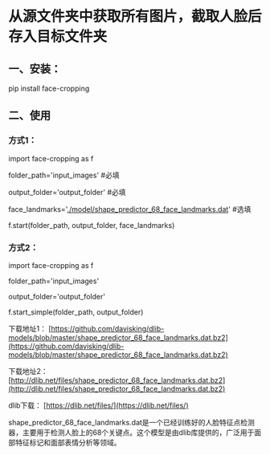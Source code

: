 # 从源文件夹中获取所有图片，截取人脸后存入目标文件夹

## 一、安装：

pip install face-cropping

## 二、使用

### 方式1：

import face-cropping as f

folder_path='input_images'  #必填

output_folder='output_folder' #必填

face_landmarks='[./model/shape_predictor_68_face_landmarks.dat](https://github.com/davisking/dlib-models/blob/master/shape_predictor_68_face_landmarks.dat.bz2 "下载dat文件")' #选填

f.start(folder_path, output_folder, face_landmarks)

### 方式2：

import face-cropping as f

folder_path='input_images'

output_folder='output_folder'

f.start_simple(folder_path, output_folder)



下载地址1： [https://github.com/davisking/dlib-models/blob/master/shape_predictor_68_face_landmarks.dat.bz2](https://github.com/davisking/dlib-models/blob/master/shape_predictor_68_face_landmarks.dat.bz2)

下载地址2： [http://dlib.net/files/shape_predictor_68_face_landmarks.dat.bz2](http://dlib.net/files/shape_predictor_68_face_landmarks.dat.bz2)

dlib下载： [https://dlib.net/files/](https://dlib.net/files/)

shape_predictor_68_face_landmarks.dat‌是一个已经训练好的人脸特征点检测器，主要用于检测人脸上的68个关键点。这个模型是由dlib库提供的，广泛用于面部特征标记和面部表情分析等领域。
